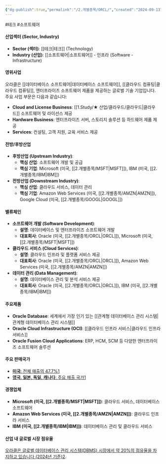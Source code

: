 ```yaml
---
{"dg-publish":true,"permalink":"/2.개별종목/ORCL/","created":"2024-09-13T10:33:26.771+09:00","updated":"2025-07-29T21:37:05.024+09:00"}
---
```


#테크 #소프트웨어

#### 산업섹터 (Sector, Industry)

- **Sector (섹터)**: [[테크\|테크]] (Technology)
- **Industry (산업)**: [[소프트웨어\|소프트웨어]] - 인프라 (Software - Infrastructure)

#### 영위사업

오라클은 [[데이터베이스 소프트웨어\|데이터베이스 소프트웨어]], [[클라우드 컴퓨팅\|클라우드 컴퓨팅]], 엔터프라이즈 소프트웨어 제품을 제공하는 글로벌 기술 기업입니다. 주요 사업 부문은 다음과 같습니다:

- **Cloud and License Business**: [[1.Study/★ 산업/클라우드/클라우드\|클라우드]] 소프트웨어 및 라이선스 제공
- **Hardware Business**: 엔터프라이즈 서버, 스토리지 솔루션 등 하드웨어 제품 제공
- **Services**: 컨설팅, 고객 지원, 교육 서비스 제공

#### 전방/후방산업

- **후방산업 (Upstream Industry)**:
    - **핵심 산업**: 소프트웨어 개발 및 공급
    - **핵심 기업**: Microsoft (미국, [[2.개별종목/MSFT\|MSFT]]), IBM (미국, [[2.개별종목/IBM\|IBM]])
- **전방산업 (Downstream Industry)**:
    - **핵심 산업**: 클라우드 서비스, 데이터 관리
    - **핵심 기업**: Amazon Web Services (미국, [[2.개별종목/AMZN\|AMZN]]), Google Cloud (미국, [[2.개별종목/GOOGL\|GOOGL]])

#### 밸류체인

- **소프트웨어 개발 (Software Development)**:
    - **설명**: 데이터베이스 및 엔터프라이즈 소프트웨어 개발
    - **대표회사**: Oracle (미국, [[2.개별종목/ORCL\|ORCL]]), Microsoft (미국, [[2.개별종목/MSFT\|MSFT]])
- **클라우드 서비스 (Cloud Services)**:
    - **설명**: 클라우드 인프라 및 플랫폼 서비스 제공
    - **대표회사**: Oracle (미국, [[2.개별종목/ORCL\|ORCL]]), Amazon Web Services (미국, [[2.개별종목/AMZN\|AMZN]])
- **데이터 관리 (Data Management)**:
    - **설명**: 데이터베이스 관리 및 분석 서비스 제공
    - **대표회사**: Oracle (미국, [[2.개별종목/ORCL\|ORCL]]), IBM (미국, [[2.개별종목/IBM\|IBM]])

#### 주요제품

- **Oracle Database**: 세계에서 가장 인기 있는 [[관계형 데이터베이스 관리 시스템\|관계형 데이터베이스 관리 시스템]]
- **Oracle Cloud Infrastructure (OCI)**: [[클라우드 인프라 서비스\|클라우드 인프라 서비스]]
- **Oracle Fusion Cloud Applications**: ERP, HCM, SCM 등 다양한 엔터프라이즈 소프트웨어 솔루션

#### 주요 판매국가

- [**미국**: 전체 매출의 47.7%](https://www.marketscreener.com/quote/stock/ORACLE-CORPORATION-13620698/company/)[1](https://www.marketscreener.com/quote/stock/ORACLE-CORPORATION-13620698/company/)
- [**영국, 일본, 독일, 캐나다**: 주요 매출 국가](https://www.marketscreener.com/quote/stock/ORACLE-CORPORATION-13620698/company/)[1](https://www.marketscreener.com/quote/stock/ORACLE-CORPORATION-13620698/company/)

#### 경쟁업체

- **Microsoft (미국, [[2.개별종목/MSFT\|MSFT]])**: 클라우드 서비스, 데이터베이스 소프트웨어
- **Amazon Web Services (미국, [[2.개별종목/AMZN\|AMZN]])**: 클라우드 인프라 서비스
- **IBM (미국, [[2.개별종목/IBM\|IBM]])**: 데이터베이스 관리 및 클라우드 서비스

#### 산업 내 글로벌 시장 점유율

[오라클은 글로벌 데이터베이스 관리 시스템(DBMS) 시장에서 약 20%의 점유율을 차지하고 있습니다 (2024년 기준)](https://www.marketscreener.com/quote/stock/ORACLE-CORPORATION-13620698/company/)[2](https://www.statista.com/topics/2509/oracle/).